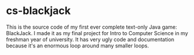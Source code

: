 # cs-blackjack
This is the source code of my first ever complete text-only Java game: BlackJack. I made it as my final project for Intro to Computer Science in my freshman year of university. It has very ugly code and documentation because it's an enormous loop around many smaller loops.
